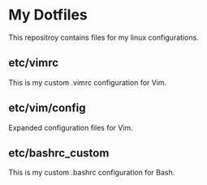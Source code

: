 # My Dotfiles

This repositroy contains files for my linux configurations.

## etc/vimrc
This is my custom .vimrc configuration for Vim.

## etc/vim/config
Expanded configuration files for Vim.

## etc/bashrc_custom
This is my custom .bashrc configuration for Bash.
